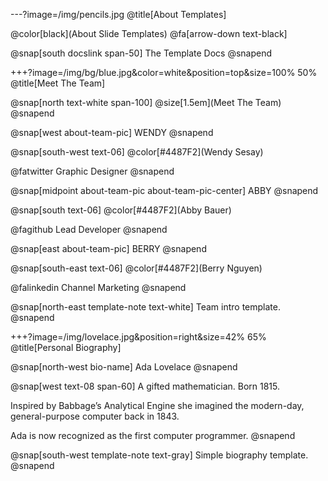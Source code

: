 ---?image=/img/pencils.jpg @title[About Templates]

@color[black](About
Slide Templates)
@fa[arrow-down text-black]

@snap[south docslink span-50] The Template Docs @snapend

+++?image=/img/bg/blue.jpg&color=white&position=top&size=100% 50% @title[Meet The Team]

@snap[north text-white span-100] @size[1.5em](Meet The Team) @snapend

@snap[west about-team-pic] WENDY @snapend

@snap[south-west text-06] @color[#4487F2](Wendy Sesay) 

@fatwitter 
Graphic Designer @snapend

@snap[midpoint about-team-pic about-team-pic-center] ABBY @snapend

@snap[south text-06] @color[#4487F2](Abby Bauer) 

@fagithub 
Lead Developer @snapend

@snap[east about-team-pic] BERRY @snapend

@snap[south-east text-06] @color[#4487F2](Berry Nguyen) 

@falinkedin 
Channel Marketing @snapend

@snap[north-east template-note text-white] Team intro template. @snapend

+++?image=/img/lovelace.jpg&position=right&size=42% 65% @title[Personal Biography]

@snap[north-west bio-name] Ada Lovelace @snapend

@snap[west text-08 span-60] A gifted mathematician. Born 1815. 

Inspired by Babbage’s Analytical Engine she imagined the modern-day, general-purpose computer back in 1843.

Ada is now recognized as the first computer programmer. @snapend

@snap[south-west template-note text-gray] Simple biography template. @snapend
